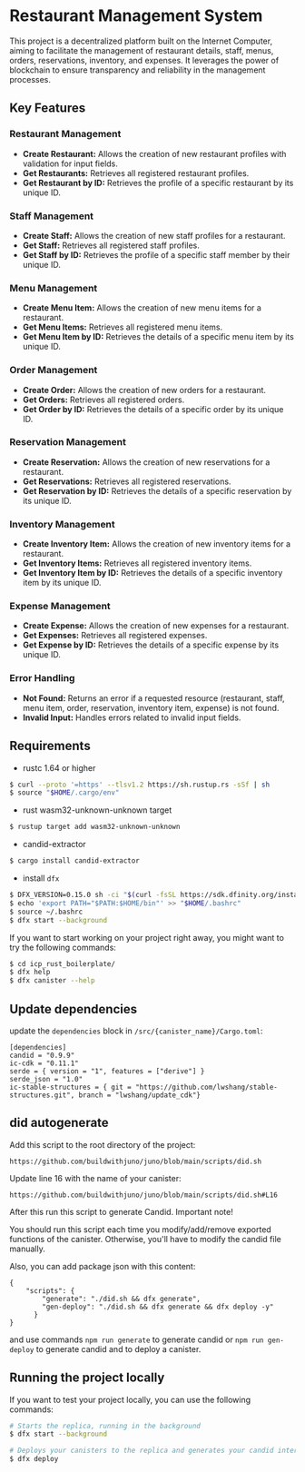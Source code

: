 # Restaurant Management System

This project is a decentralized platform built on the Internet Computer, aiming to facilitate the management of restaurant details, staff, menus, orders, reservations, inventory, and expenses. It leverages the power of blockchain to ensure transparency and reliability in the management processes.

## Key Features

### Restaurant Management
- **Create Restaurant:** Allows the creation of new restaurant profiles with validation for input fields.
- **Get Restaurants:** Retrieves all registered restaurant profiles.
- **Get Restaurant by ID:** Retrieves the profile of a specific restaurant by its unique ID.

### Staff Management
- **Create Staff:** Allows the creation of new staff profiles for a restaurant.
- **Get Staff:** Retrieves all registered staff profiles.
- **Get Staff by ID:** Retrieves the profile of a specific staff member by their unique ID.

### Menu Management
- **Create Menu Item:** Allows the creation of new menu items for a restaurant.
- **Get Menu Items:** Retrieves all registered menu items.
- **Get Menu Item by ID:** Retrieves the details of a specific menu item by its unique ID.

### Order Management
- **Create Order:** Allows the creation of new orders for a restaurant.
- **Get Orders:** Retrieves all registered orders.
- **Get Order by ID:** Retrieves the details of a specific order by its unique ID.

### Reservation Management
- **Create Reservation:** Allows the creation of new reservations for a restaurant.
- **Get Reservations:** Retrieves all registered reservations.
- **Get Reservation by ID:** Retrieves the details of a specific reservation by its unique ID.

### Inventory Management
- **Create Inventory Item:** Allows the creation of new inventory items for a restaurant.
- **Get Inventory Items:** Retrieves all registered inventory items.
- **Get Inventory Item by ID:** Retrieves the details of a specific inventory item by its unique ID.

### Expense Management
- **Create Expense:** Allows the creation of new expenses for a restaurant.
- **Get Expenses:** Retrieves all registered expenses.
- **Get Expense by ID:** Retrieves the details of a specific expense by its unique ID.

### Error Handling
- **Not Found:** Returns an error if a requested resource (restaurant, staff, menu item, order, reservation, inventory item, expense) is not found.
- **Invalid Input:** Handles errors related to invalid input fields.




## Requirements
* rustc 1.64 or higher
```bash
$ curl --proto '=https' --tlsv1.2 https://sh.rustup.rs -sSf | sh
$ source "$HOME/.cargo/env"
```
* rust wasm32-unknown-unknown target
```bash
$ rustup target add wasm32-unknown-unknown
```
* candid-extractor
```bash
$ cargo install candid-extractor
```
* install `dfx`
```bash
$ DFX_VERSION=0.15.0 sh -ci "$(curl -fsSL https://sdk.dfinity.org/install.sh)"
$ echo 'export PATH="$PATH:$HOME/bin"' >> "$HOME/.bashrc"
$ source ~/.bashrc
$ dfx start --background
```

If you want to start working on your project right away, you might want to try the following commands:

```bash
$ cd icp_rust_boilerplate/
$ dfx help
$ dfx canister --help
```

## Update dependencies

update the `dependencies` block in `/src/{canister_name}/Cargo.toml`:
```
[dependencies]
candid = "0.9.9"
ic-cdk = "0.11.1"
serde = { version = "1", features = ["derive"] }
serde_json = "1.0"
ic-stable-structures = { git = "https://github.com/lwshang/stable-structures.git", branch = "lwshang/update_cdk"}
```

## did autogenerate

Add this script to the root directory of the project:
```
https://github.com/buildwithjuno/juno/blob/main/scripts/did.sh
```

Update line 16 with the name of your canister:
```
https://github.com/buildwithjuno/juno/blob/main/scripts/did.sh#L16
```

After this run this script to generate Candid.
Important note!

You should run this script each time you modify/add/remove exported functions of the canister.
Otherwise, you'll have to modify the candid file manually.

Also, you can add package json with this content:
```
{
    "scripts": {
        "generate": "./did.sh && dfx generate",
        "gen-deploy": "./did.sh && dfx generate && dfx deploy -y"
      }
}
```

and use commands `npm run generate` to generate candid or `npm run gen-deploy` to generate candid and to deploy a canister.

## Running the project locally

If you want to test your project locally, you can use the following commands:

```bash
# Starts the replica, running in the background
$ dfx start --background

# Deploys your canisters to the replica and generates your candid interface
$ dfx deploy
```